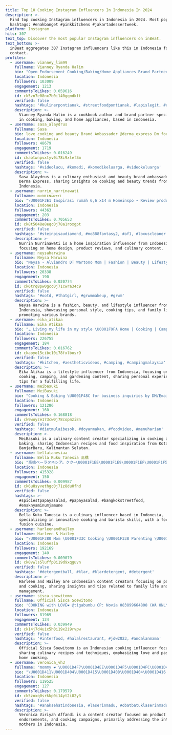 ```yaml
---
title: Top 10 Cooking Instagram Influencers In Indonesia In 2024
description: >-
  Find top cooking Instagram influencers in Indonesia in 2024. Most popular
  hashtags: #enakbanget #pinkkitchens #jakartadessertweek.
platform: Instagram
hits: 307
text_top: Discover the most popular Instagram influencers on inBeat.
text_bottom: >-
  inBeat aggregates 307 Instagram influencers like this in Indonesia for you to
  contact.
profiles:
  - username: vianney_lim99
    fullname: Vianney Ryanda Halim
    bio: "Open Endorsement Cooking/Baking/Home Appliances Brand Partner : @ong.birdnest.id \U0001F4D6 Penulis Buku Resep “HOCIAK” dan “HOSIT” ❤️ @verdyhartanto_"
    location: Indonesia
    followers: 103009
    engagement: 1213
    commentsToLikes: 0.059616
    id: ck5zn7e08nx7b0i140gqmdkft
    verified: false
    hashtags: '#kulinerpontianak, #streetfoodpontianak, #lapislegit, #restopontianak'
    description: >-
      Vianney Ryanda Halim is a cookbook author and brand partner specializing
      in cooking, baking, and home appliances, based in Indonesia.
  - username: sasa_alaydrus
    fullname: Sasa
    bio: love cooking and beauty Brand Ambassador @derma_express Dm for endorse
    location: Indonesia
    followers: 48679
    engagement: 1719
    commentsToLikes: 0.016249
    id: ckaotwnpvxtyv0i78i9xlef3m
    verified: false
    hashtags: '#videolucu, #komedi, #komedikeluarga, #videokeluarga'
    description: >-
      Sasa Alaydrus is a culinary enthusiast and beauty brand ambassador for
      Derma Express, sharing insights on cooking and beauty trends from
      Indonesia.
  - username: nurrin_nurrinawati
    fullname: ɴᴜʀʀɪɴᴀᴡᴀᴛɪ
    bio: "\U0001F3E1 Inspirasi rumah 6,6 x14 m Homeinspo • Review product • Cooking Link Produk \"HL beli dimana\""
    location: Indonesia
    followers: 44363
    engagement: 203
    commentsToLikes: 0.705653
    id: ck8t5048e8eqc0j78a1roxgpt
    verified: false
    hashtags: '#steinpisaudiamond, #mo888fantasy2, #af1, #loxuscleaner'
    description: >-
      Nurrin Nurrinawati is a home inspiration influencer from Indonesia,
      focusing on home design, product reviews, and culinary content.
  - username: neysaharwina
    fullname: Neysa Harwina￼
    bio: "Neysa - Alviandro DT Wartono Mom | Fashion | Beauty | Lifestyle | Cooking @wear.etherie \U0001F36D@etheriebag \U0001F440 @rent.lovereturn \U0001FAF6\U0001F3FB business inq: email / dm \U0001F48C"
    location: Indonesia
    followers: 20338
    engagement: 190
    commentsToLikes: 0.020774
    id: ck6trq8pw0gcc0j71cwra34c9
    verified: false
    hashtags: '#ootd, #thatgirl, #grwmmakeup, #grwm'
    description: >-
      Neysa Harwina is a fashion, beauty, and lifestyle influencer from
      Indonesia, showcasing personal style, cooking tips, and family life while
      promoting various brands.
  - username: eika_atikaa
    fullname: Eika Atikaa
    bio: "☁️ Living my life in my style \U0001F9FA Home | Cooking | Camp life | Garden | Lifestyle \U0001F331 DM for Collab / Campaign Beli disini\U0001F447\U0001F3FB"
    location: Indonesia
    followers: 226755
    engagement: 184
    commentsToLikes: 0.016762
    id: ckaoyo15cibc10i78fxlbosr9
    verified: false
    hashtags: '#kitchen, #aestheticvideos, #camping, #campingmalaysia'
    description: >-
      Eika Atikaa is a lifestyle influencer from Indonesia, focusing on home,
      cooking, camping, and gardening content, sharing personal experiences and
      tips for a fulfilling life.
  - username: meibasuki
    fullname: MeiBasuki
    bio: "Cooking & Baking \U0001F48C for business inquiries by DM/Email Indonesian\U0001F1EE\U0001F1E9\U0001F9D5 Kota BanjarBaru, Kalimantan Selatan MENCARI RESEP: KLIK ---》 #meib_namamasakan"
    location: Indonesia
    followers: 121286
    engagement: 160
    commentsToLikes: 0.168818
    id: ck9woyze173cw0j78copmzi8n
    verified: false
    hashtags: '#dietmulaibesok, #doyanmakan, #foodvideo, #menuharian'
    description: >-
      MeiBasuki is a culinary content creator specializing in cooking and
      baking, sharing Indonesian recipes and food inspiration from Kota
      BanjarBaru, Kalimantan Selatan.
  - username: bellatanesiaa
    fullname: Bella Kuku Tanesia 高橋
    bio: "高橋ベーラタネシア。クク~\U0001F1EE\U0001F1E9\U0001F1EF\U0001F1F5。 Sagitarius \U0001FAF6\U0001F3FB\U0001F319 97 Grumpy Cooking \U0001F469‍\U0001F373 Grumpy Barista \U0001F9DF‍♀️ PIC : +62 811-1001-1135 Or Email me \U0001F64F\U0001F3FB @superames.id @mantepbenerrr"
    location: Indonesia
    followers: 415328
    engagement: 150
    commentsToLikes: 0.009987
    id: ck6u8syvethgc0j71z8du0fhd
    verified: false
    hashtags: >-
      #spiciestpapayasalad, #papayasalad, #bangkokstreetfood,
      #enaknyaminumjamune
    description: >-
      Bella Kuku Tanesia is a culinary influencer based in Indonesia,
      specializing in innovative cooking and barista skills, with a focus on
      fusion cuisine.
  - username: harleenandhailey
    fullname: Harleen & Hailey
    bio: "\U0001F380 Mom \U0001F33C Cooking \U0001F338 Parenting \U0001F970 @jennyastrynia Part off AII, Beshine, Luu BA : @mito.id @mitochiba.id @steincookware @brex.home @mopqueen.id"
    location: Indonesia
    followers: 192169
    engagement: 140
    commentsToLikes: 0.009079
    id: ck0vwls5luffp0i19d9xqguvn
    verified: false
    hashtags: '#detergentball, #klar, #klardetergent, #detergent'
    description: >-
      Harleen and Hailey are Indonesian content creators focusing on parenting
      and cooking, sharing insights and tips related to family life and home
      management.
  - username: sisca.soewitomo
    fullname: Official Sisca Soewitomo
    bio: 'COOKING with LOVE❤ @tigabumbu CP: Novia 083899664808 (WA ONLY)'
    location: Indonesia
    followers: 81969
    engagement: 134
    commentsToLikes: 0.039949
    id: ck14j7d4uix5h0i19x2i9rvpw
    verified: false
    hashtags: '#interfood, #halalrestaurant, #jdw2023, #andalanmama'
    description: >-
      Official Sisca Soewitomo is an Indonesian cooking influencer focused on
      sharing culinary recipes and techniques, emphasizing love and passion in
      home cooking.
  - username: veronica_vh3
    fullname: "mommy ❤ \U0001D4F7\U0001D4EE\U0001D4F5\U0001D4FC\U0001D4F8\U0001D4F7 \U0001D4FF\U0001D4F2\U0001D4FB\U0001D4F2\U0001D502\U0001D4EA \U0001D4EA\U0001D4EF\U0001D4EF\U0001D4EA\U0001D4F7\U0001D4ED\U0001D4F2"
    bio: "\U0001D411\U0001D404\U0001D415\U0001D408\U0001D404\U0001D416. \U0001D404\U0001D40D\U0001D403\U0001D40E\U0001D411\U0001D412\U0001D404\U0001D40C\U0001D404\U0001D40D\U0001D413. \U0001D402\U0001D400\U0001D40C\U0001D40F\U0001D400\U0001D408\U0001D406\U0001D40D COOKING \U0001F9E1\U0001F9E1 part of All, MOMS, LUU, BESHINE"
    location: Indonesia
    followers: 119525
    engagement: 127
    commentsToLikes: 0.179579
    id: ck5zoxq0srkkp0i14yt2i82y3
    verified: false
    hashtags: '#anaksehatindonesia, #laserinmadu, #obatbatuklaserinmadu, #parentingtips'
    description: >-
      Veronica Viriyah Affandi is a content creator focused on product reviews,
      endorsements, and cooking campaigns, primarily addressing the interests of
      mothers in Indonesia.
---
```


